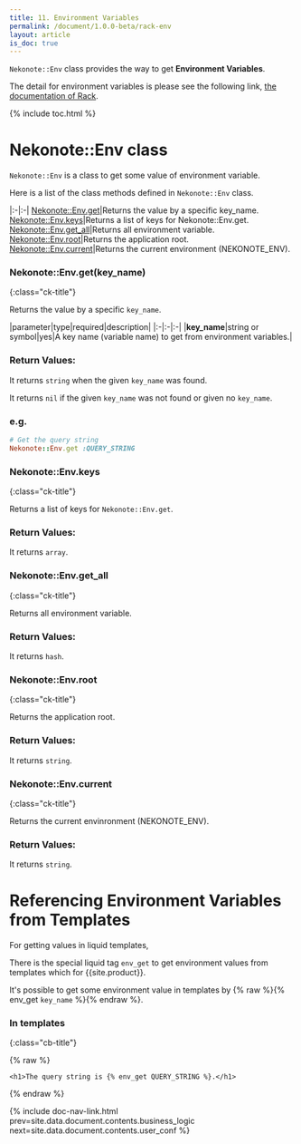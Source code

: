 ```yaml
---
title: 11. Environment Variables
permalink: /document/1.0.0-beta/rack-env
layout: article
is_doc: true
---
```

`Nekonote::Env` class provides the way to get **Environment Variables**.

The detail for environment variables is please see the following link, <a href="http://www.rubydoc.info/github/rack/rack/master/file/SPEC" target="_blank">the documentation of Rack</a>.

{% include toc.html %}

# Nekonote::Env class

`Nekonote::Env` is a class to get some value of environment variable.

Here is a list of the class methods defined in `Nekonote::Env` class.

|:-|:-|
[Nekonote::Env.get](#nekonoteenvgetkeyname)|Returns the value by a specific key_name.
[Nekonote::Env.keys](#nekonoteenvkeys)|Returns a list of keys for Nekonote::Env.get.
[Nekonote::Env.get_all](#nekonoteenvgetall)|Returns all environment variable.
[Nekonote::Env.root](#nekonoteenvroot)|Returns the application root.
[Nekonote::Env.current](#nekonoteenvcurrent)|Returns the current environment (NEKONOTE_ENV).

### Nekonote::Env.get(key_name)
{:class="ck-title"}

Returns the value by a specific `key_name`.

|parameter|type|required|description|
|:-|:-|:-|
|**key_name**|string or symbol|yes|A key name (variable name) to get from environment variables.|

### Return Values:
It returns `string` when the given `key_name` was found.

It returns `nil` if the given `key_name` was not found or given no `key_name`.

### e.g.

```ruby
# Get the query string
Nekonote::Env.get :QUERY_STRING
```

### Nekonote::Env.keys
{:class="ck-title"}

Returns a list of keys for `Nekonote::Env.get`.

### Return Values:
It returns `array`.

### Nekonote::Env.get_all
{:class="ck-title"}

Returns all environment variable.

### Return Values:
It returns `hash`.

### Nekonote::Env.root
{:class="ck-title"}

Returns the application root.

### Return Values:
It returns `string`.

### Nekonote::Env.current
{:class="ck-title"}

Returns the current envinronment (NEKONOTE_ENV).

### Return Values:
It returns `string`.

# Referencing Environment Variables from Templates

For getting values in liquid templates,

There is the special liquid tag `env_get` to get environment values from templates which for {{site.product}}.

It's possible to get some environment value in templates by {% raw %}{% env_get `key_name` %}{% endraw %}.

### In templates
{:class="cb-title"}

{% raw %}
```
<h1>The query string is {% env_get QUERY_STRING %}.</h1>
```
{% endraw %}

{% include doc-nav-link.html prev=site.data.document.contents.business_logic next=site.data.document.contents.user_conf %}
